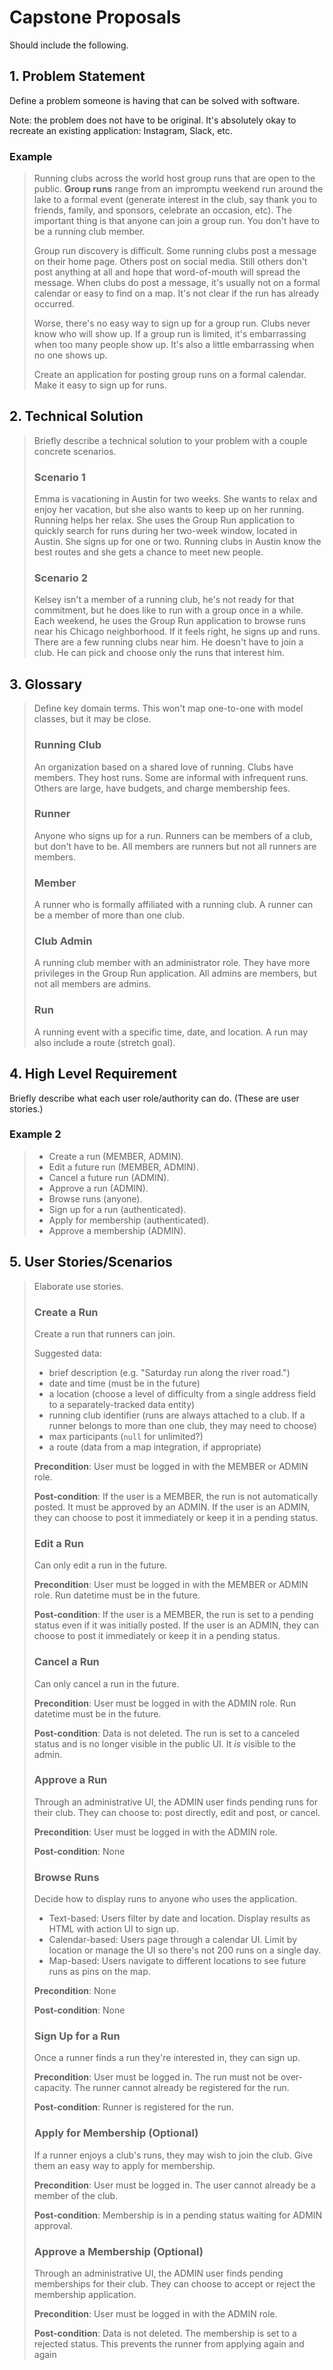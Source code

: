 # Capstone Proposals

Should include the following.

## 1. Problem Statement

Define a problem someone is having that can be solved with software.

Note: the problem does not have to be original. It's absolutely okay to recreate an existing application: Instagram, Slack, etc.

### Example

> Running clubs across the world host group runs that are open to the public. **Group runs** range from an impromptu weekend run around the lake to a formal event (generate interest in the club, say thank you to friends, family, and sponsors, celebrate an occasion, etc). The important thing is that anyone can join a group run. You don't have to be a running club member.
>
> Group run discovery is difficult. Some running clubs post a message on their home page. Others post on social media. Still others don't post anything at all and hope that word-of-mouth will spread the message. When clubs do post a message, it's usually not on a formal calendar or easy to find on a map. It's not clear if the run has already occurred.
>
> Worse, there's no easy way to sign up for a group run. Clubs never know who will show up. If a group run is limited, it's embarrassing when too many people show up. It's also a little embarrassing when no one shows up.
>
> Create an application for posting group runs on a formal calendar. Make it easy to sign up for runs.

## 2. Technical Solution
>
>Briefly describe a technical solution to your problem with a couple concrete scenarios.
>
> ### Scenario 1
>
> Emma is vacationing in Austin for two weeks. She wants to relax and enjoy her vacation, but she also wants to keep up on her running. Running helps her relax. She uses the Group Run application to quickly search for runs during her two-week window, located in Austin. She signs up for one or two. Running clubs in Austin know the best routes and she gets a chance to meet new people.
>
> ### Scenario 2
>
> Kelsey isn't a member of a running club, he's not ready for that commitment, but he does like to run with a group once in a while. Each weekend, he uses the Group Run application to browse runs near his Chicago neighborhood. If it feels right, he signs up and runs. There are a few running clubs near him. He doesn't have to join a club. He can pick and choose only the runs that interest him.

## 3. Glossary
>
>Define key domain terms. This won't map one-to-one with model classes, but it may be close.
>
> ### Running Club
>
> An organization based on a shared love of running. Clubs have members. They host runs. Some are informal with infrequent runs. Others are large, have budgets, and charge membership fees.
>
> ### Runner
>
> Anyone who signs up for a run. Runners can be members of a club, but don't have to be. All members are runners but not all runners are members.
>
> ### Member
>
> A runner who is formally affiliated with a running club. A runner can be a member of more than one club.
>
> ### Club Admin
>
> A running club member with an administrator role. They have more privileges in the Group Run application. All admins are members, but not all members are admins.
>
> ### Run
>
> A running event with a specific time, date, and location. A run may also include a route (stretch goal).

## 4. High Level Requirement

Briefly describe what each user role/authority can do. (These are user stories.)
>
### Example 2
>
> - Create a run (MEMBER, ADMIN).
> - Edit a future run (MEMBER, ADMIN).
> - Cancel a future run (ADMIN).
> - Approve a run (ADMIN).
> - Browse runs (anyone).
> - Sign up for a run (authenticated).
> - Apply for membership (authenticated).
> - Approve a membership (ADMIN).

## 5. User Stories/Scenarios
>
>Elaborate use stories.
>
> ### Create a Run
>
> Create a run that runners can join.
>
> Suggested data:
>
> - brief description (e.g. "Saturday run along the river road.")
> - date and time (must be in the future)
> - a location (choose a level of difficulty from a single address field to a separately-tracked data entity)
> - running club identifier (runs are always attached to a club. If a runner belongs to more than one club, they may need to choose)
> - max participants (`null` for unlimited?)
> - a route (data from a map integration, if appropriate)
>
> **Precondition**: User must be logged in with the MEMBER or ADMIN role.
>
> **Post-condition**: If the user is a MEMBER, the run is not automatically posted. It must be approved by an ADMIN. If the user is an ADMIN, they can choose to post it immediately or keep it in a pending status.
>
> ### Edit a Run
>
> Can only edit a run in the future.
>
> **Precondition**: User must be logged in with the MEMBER or ADMIN role. Run datetime must be in the future.
>
> **Post-condition**: If the user is a MEMBER, the run is set to a pending status even if it was initially posted. If the user is an ADMIN, they can choose to post it immediately or keep it in a pending status.
>
> ### Cancel a Run
>
> Can only cancel a run in the future.
>
> **Precondition**: User must be logged in with the ADMIN role. Run datetime must be in the future.
>
> **Post-condition**: Data is not deleted. The run is set to a canceled status and is no longer visible in the public UI. It *is* visible to the admin.
>
> ### Approve a Run
>
> Through an administrative UI, the ADMIN user finds pending runs for their club. They can choose to: post directly, edit and post, or cancel.
>
> **Precondition**: User must be logged in with the ADMIN role.
>
> **Post-condition**: None
>
> ### Browse Runs
>
> Decide how to display runs to anyone who uses the application.
>
> - Text-based: Users filter by date and location. Display results as HTML with action UI to sign up.
> - Calendar-based: Users page through a calendar UI. Limit by location or manage the UI so there's not 200 runs on a single day.
> - Map-based: Users navigate to different locations to see future runs as pins on the map.
>
> **Precondition**: None
>
> **Post-condition**: None
>
> ### Sign Up for a Run
>
> Once a runner finds a run they're interested in, they can sign up.
>
> **Precondition**: User must be logged in. The run must not be over-capacity. The runner cannot already be registered for the run.
>
> **Post-condition**: Runner is registered for the run.
>
> ### Apply for Membership (Optional)
>
> If a runner enjoys a club's runs, they may wish to join the club. Give them an easy way to apply for membership.
>
> **Precondition**: User must be logged in. The user cannot already be a member of the club.
>
> **Post-condition**: Membership is in a pending status waiting for ADMIN approval.
>
> ### Approve a Membership (Optional)
>
> Through an administrative UI, the ADMIN user finds pending memberships for their club. They can choose to accept or reject the membership application.
>
> **Precondition**: User must be logged in with the ADMIN role.
>
> **Post-condition**: Data is not deleted. The membership is set to a rejected status. This prevents the runner from applying again and again
>